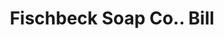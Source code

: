 ---
doi: 10.7916/D8SF476R
date_other: '1910'
date_other_textual: 1910-1919
form: printed ephemera
genre:
- Invoices
name:
- Fischbeck Soap Co.
object_in_context_url: https://biggert.cul.columbia.edu/items/view/ave_biggert_00029
subject_hierarchical_geographic:
- San Francisco, California, United States
subject_name:
- Fischbeck Soap Co.
title: Fischbeck Soap Co.. Bill
sort_title: Fischbeck Soap Co.. Bill
call_number: ave_biggert_00029
coordinates:
- 37.78333333333333,-122.41666666666667
pid: ave_biggert_00029
identifiers: ave_biggert_00029
thumbnail: https://derivativo-3.library.columbia.edu/iiif/2/ldpd:343004/full/!256,256/0/native.jpg
permalink: "/biggert/ave_biggert_00029/"
layout: iiif-image-page
---